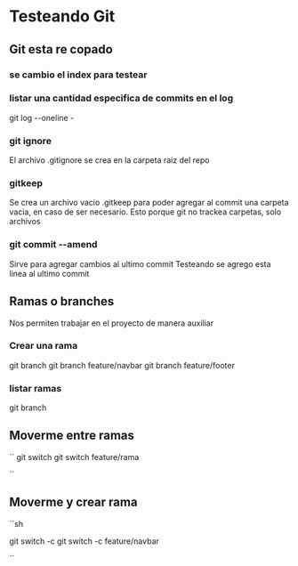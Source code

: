 # Testeando Git
## Git esta re copado

### se cambio el index para testear

### listar una cantidad especifica de commits en el log

git log --oneline - <cantidad>

### git ignore

El archivo .gitignore se crea en la carpeta raiz del repo

### gitkeep
Se crea un archivo vacio .gitkeep para poder agregar al commit una carpeta vacia, en caso de ser necesario. Esto porque git no trackea carpetas, solo archivos


### git commit --amend
Sirve para agregar cambios al ultimo commit
Testeando se agrego esta linea al ultimo commit



## Ramas o branches
Nos permiten trabajar en el proyecto de manera auxiliar

### Crear una rama

git branch <nombre-rama>
git branch feature/navbar
git branch feature/footer


### listar ramas
git branch

## Moverme entre ramas

``
git switch <nombre-rama>
git switch feature/rama

``
## Moverme y crear rama

``sh

git switch -c <nombre-rama>
git switch -c feature/navbar

``

